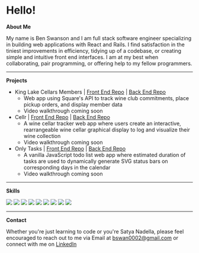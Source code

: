 # Hello!
**About Me**

My name is Ben Swanson and I am full stack software engineer specializing in building web applications with React and Rails. I find satisfaction in the tiniest improvements in efficiency, tidying up of a codebase, or creating simple and intuitive front end interfaces. I am at my best when collaborating, pair programming, or offering help to my fellow programmers.

---

**Projects**

* King Lake Cellars Members | <a href="https://github.com/bswan0002/king-lake-frontend">Front End Repo</a> | <a href="https://github.com/bswan0002/king-lake-backend">Back End Repo</a>
  * Web app using Square's API to track wine club commitments, place pickup orders, and display member data
  * Video walkthrough coming soon
* Cellr | <a href="https://github.com/Lmontanari20/Cellar-front-end">Front End Repo</a> | <a href="https://github.com/Lmontanari20/Cellar-back-end">Back End Repo</a>
  * A wine cellar tracker web app where users create an interactive, rearrangeable wine cellar graphical display to log and visualize their wine collection
  * Video walkthrough coming soon
* Only Tasks | <a href="https://github.com/bswan0002/to-do-frontend">Front End Repo</a> | <a href="https://github.com/tbustama/to-do-backend">Back End Repo</a>
  * A vanilla JavaScript todo list web app where estimated duration of tasks are used to dynamically generate SVG status bars on corresponding days in the calendar
  * Video walkthrough coming soon
---

**Skills**

<img src="https://img.shields.io/badge/html5%20-%23E34F26.svg?&style=for-the-badge&logo=html5&logoColor=white" /> <img src="https://img.shields.io/badge/css-%23239120.svg?&style=for-the-badge&logo=css3&logoColor=white" /> <img src="https://img.shields.io/badge/javascript-%23F7DF1E.svg?&style=for-the-badge&logo=javascript&logoColor=black" /> <img src="https://img.shields.io/badge/ruby-%23CC342D.svg?&style=for-the-badge&logo=ruby&logoColor=white" /> <img src="https://img.shields.io/badge/react%20-%2320232a.svg?&style=for-the-badge&logo=react&logoColor=%2361DAFB" /> <img src="https://img.shields.io/badge/bootstrap%20-%23563D7C.svg?&style=for-the-badge&logo=bootstrap&logoColor=white" /> <img src="https://img.shields.io/badge/rails%20-%23CC0000.svg?&style=for-the-badge&logo=ruby-on-rails&logoColor=white" /> <img src="https://img.shields.io/badge/sqlite-%2307405e.svg?&style=for-the-badge&logo=sqlite&logoColor=white" /> <img src="https://img.shields.io/badge/postgres-%23316192.svg?&style=for-the-badge&logo=postgresql&logoColor=white" />

---

**Contact**

Whether you're just learning to code or you're Satya Nadella, please feel encouraged to reach out to me via Email at <a href="mailto:bswan0002@gmail.com">bswan0002@gmail.com</a> or connect with me on <a href="https://www.linkedin.com/in/bswan0002/">LinkedIn</a>

